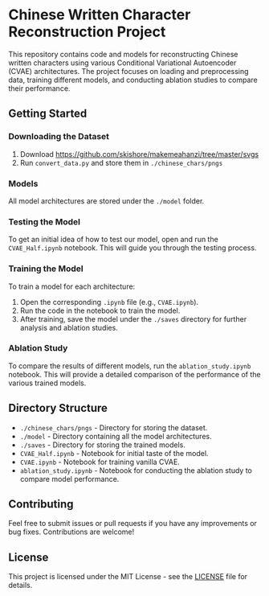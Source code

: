 # Chinese Written Character Reconstruction Project

This repository contains code and models for reconstructing Chinese written characters using various Conditional Variational Autoencoder (CVAE) architectures. The project focuses on loading and preprocessing data, training different models, and conducting ablation studies to compare their performance.

## Getting Started

### Downloading the Dataset
1. Download https://github.com/skishore/makemeahanzi/tree/master/svgs
2. Run `convert_data.py` and store them in `./chinese_chars/pngs`

### Models

All model architectures are stored under the `./model` folder.

### Testing the Model

To get an initial idea of how to test our model, open and run the `CVAE_Half.ipynb` notebook. This will guide you through the testing process.

### Training the Model

To train a model for each architecture:

1. Open the corresponding `.ipynb` file (e.g., `CVAE.ipynb`).
2. Run the code in the notebook to train the model.
3. After training, save the model under the `./saves` directory for further analysis and ablation studies.

### Ablation Study

To compare the results of different models, run the `ablation_study.ipynb` notebook. This will provide a detailed comparison of the performance of the various trained models.

## Directory Structure

- `./chinese_chars/pngs` - Directory for storing the dataset.
- `./model` - Directory containing all the model architectures.
- `./saves` - Directory for storing the trained models.
- `CVAE_Half.ipynb` - Notebook for initial taste of the model.
- `CVAE.ipynb` - Notebook for training vanilla CVAE.
- `ablation_study.ipynb` - Notebook for conducting the ablation study to compare model performance.

## Contributing

Feel free to submit issues or pull requests if you have any improvements or bug fixes. Contributions are welcome!

## License

This project is licensed under the MIT License - see the [LICENSE](LICENSE) file for details.

